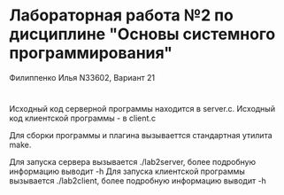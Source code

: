 # Лабораторная работа №2 по дисциплине "Основы системного программирования"

Филиппенко Илья N33602, Вариант 21
#
Исходный код серверной программы находится в server.c. Исходный код клиентской программы - в client.c

Для сборки программы и плагина вызываеттся стандартная утилита make.

Для запуска сервера вызывается ./lab2server, более подробную информацию выводит -h
Для запуска клиентской программы вызывается ./lab2client, более подробную информацию выводит -h
